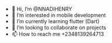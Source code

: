 - 👋 Hi, I’m @NNADIHENRY
- 👀 I’m interested in mobile development
- 🌱 I’m currently learning flutter (Dart)
- 💞️ I’m looking to collaborate on projects
- 📫 How to reach me +2348139264713

<!---
NNADIHENRY/NNADIHENRY is a ✨ special ✨ repository because its `README.md` (this file) appears on your GitHub profile.
You can click the Preview link to take a look at your changes.
--->
